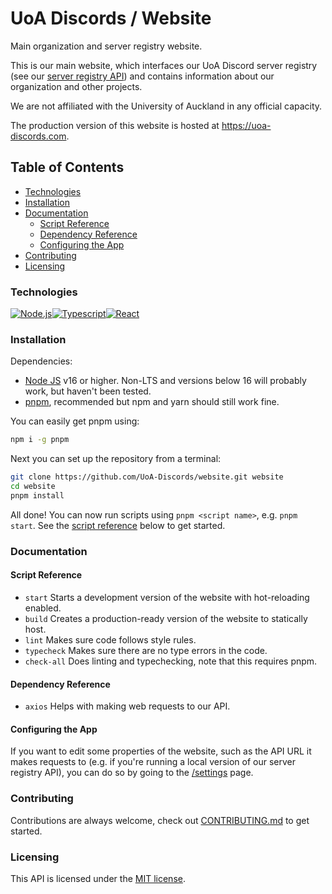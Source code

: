 # UoA Discords / Website <!-- omit in toc -->

Main organization and server registry website.

This is our main website, which interfaces our UoA Discord server registry (see our [server registry API](https://github.com/UoA-Discords/server-registry-api)) and contains information about our organization and other projects.

We are not affiliated with the University of Auckland in any official capacity.

The production version of this website is hosted at https://uoa-discords.com.

## Table of Contents <!-- omit in toc -->

- [Technologies](#technologies)
- [Installation](#installation)
- [Documentation](#documentation)
  - [Script Reference](#script-reference)
  - [Dependency Reference](#dependency-reference)
  - [Configuring the App](#configuring-the-app)
- [Contributing](#contributing)
- [Licensing](#licensing)



### Technologies

<div style="display: flex">

  <a href="https://nodejs.org/">
  <img alt="Node.js" src="https://img.shields.io/badge/Node.js-43853D?style=for-the-badge&logo=node.js&logoColor=white" />
  </a>

  <a href="https://www.typescriptlang.org/">
  <img alt="Typescript" src="https://img.shields.io/badge/TypeScript-007ACC?style=for-the-badge&logo=typescript&logoColor=white" />
  </a>

  <a href="https://reactjs.org/">
  <img alt="React" src="https://img.shields.io/badge/react-%2320232a.svg?style=for-the-badge&logo=react&logoColor=%2361DAFB">
  </a>

</div>

### Installation

Dependencies:

-   [Node JS](https://nodejs.org/) v16 or higher. Non-LTS and versions below 16 will probably work, but haven't been tested.
-   [pnpm](https://pnpm.io/), recommended but npm and yarn should still work fine.

You can easily get pnpm using:

```sh
npm i -g pnpm
```

Next you can set up the repository from a terminal:

```sh
git clone https://github.com/UoA-Discords/website.git website
cd website
pnpm install
```

All done! You can now run scripts using `pnpm <script name>`, e.g. `pnpm start`. See the [script reference](#script-reference) below to get started.

### Documentation

#### Script Reference

-   `start` Starts a development version of the website with hot-reloading enabled.
-   `build` Creates a production-ready version of the website to statically host.
-   `lint` Makes sure code follows style rules.
-   `typecheck` Makes sure there are no type errors in the code.
-   `check-all` Does linting and typechecking, note that this requires pnpm.

#### Dependency Reference

-   `axios` Helps with making web requests to our API.

#### Configuring the App

If you want to edit some properties of the website, such as the API URL it makes requests to (e.g. if you're running a local version of our server registry API), you can do so by going to the [/settings](http://localhost:3000/settings) page.

### Contributing

Contributions are always welcome, check out [CONTRIBUTING.md](./.github/CONTRIBUTING.md) to get started.

### Licensing

This API is licensed under the [MIT license](./LICENSE).
